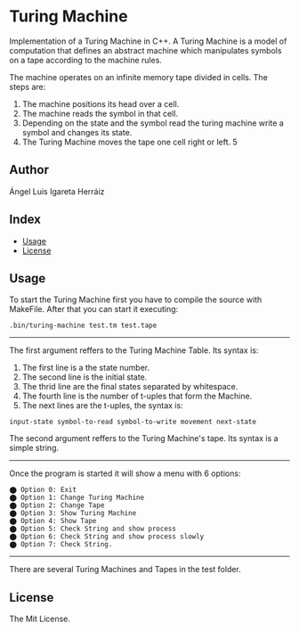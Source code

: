 # Turing Machine
Implementation of a Turing Machine in C++. A Turing Machine is a model of computation that defines an abstract machine which manipulates symbols on 
a tape according to the machine rules.

The machine operates on an infinite memory tape divided in cells. The steps are:
1. The machine positions its head over a cell.
2. The machine reads the symbol in that cell.
3. Depending on the state and the symbol read the turing machine write a symbol and changes its state.
4. The Turing Machine moves the tape one cell right or left.
5
## Author
Ángel Luis Igareta Herráiz

## Index
* [Usage](#usage)
* [License](#license)

## Usage
To start the Turing Machine first you have to compile the source with MakeFile. After that you can start it executing:

```
.bin/turing-machine test.tm test.tape
```
---
The first argument reffers to the Turing Machine Table. Its syntax is:
1. The first line is a the state number.
2. The second line is the initial state.
3. The thrid line are the final states separated by whitespace.
4. The fourth line is the number of t-uples that form the Machine.
5. The next lines are the t-uples, the syntax is:
```
input-state symbol-to-read symbol-to-write movement next-state
```
The second argument reffers to the Turing Machine's tape. Its syntax is a simple string.

---
Once the program is started it will show a menu with 6 options:

    ⬤ Option 0: Exit
    ⬤ Option 1: Change Turing Machine
    ⬤ Option 2: Change Tape
    ⬤ Option 3: Show Turing Machine
    ⬤ Option 4: Show Tape
    ⬤ Option 5: Check String and show process
    ⬤ Option 6: Check String and show process slowly
    ⬤ Option 7: Check String.
---
There are several Turing Machines and Tapes in the test folder.

## License
The Mit License.
